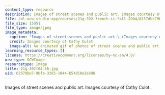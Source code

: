 ```yaml
---
content_type: resource
description: Images of street scenes and public art. Images courtesy of Cathy Culot.
file: /ol-ocw-studio-app/courses/21g-302-french-ii-fall-2004/0257dbe79bfe33851044b54810e2e8d6_21g-302f04-th.jpg
file_size: 15051
file_type: image/jpeg
image_metadata:
  caption: "Images of street scenes and public art.\_(Images courtesy of Cathy Culot.)"
  credit: Images courtesy of Cathy Culot.
  image-alt: An animated gif of photos of street scenes and public art.
learning_resource_types: []
license: https://creativecommons.org/licenses/by-nc-sa/4.0/
ocw_type: OCWImage
resourcetype: Image
title: 21g-302f04-th.jpg
uid: 0257dbe7-9bfe-3385-1044-b54810e2e8d6
---
```

Images of street scenes and public art. Images courtesy of Cathy Culot.